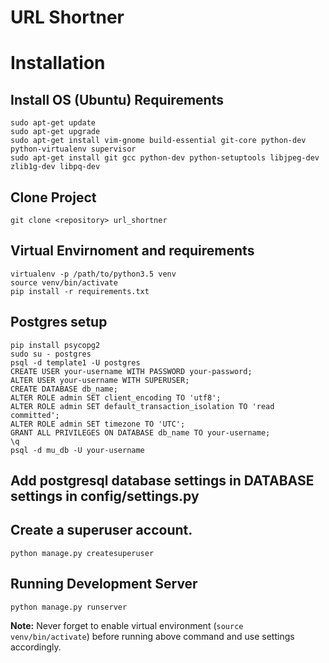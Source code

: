 URL Shortner
=========

# Installation

## Install OS (Ubuntu) Requirements

    sudo apt-get update
    sudo apt-get upgrade
    sudo apt-get install vim-gnome build-essential git-core python-dev python-virtualenv supervisor
    sudo apt-get install git gcc python-dev python-setuptools libjpeg-dev zlib1g-dev libpq-dev

## Clone Project

    git clone <repository> url_shortner

## Virtual Envirnoment and requirements

    virtualenv -p /path/to/python3.5 venv
    source venv/bin/activate
    pip install -r requirements.txt

## Postgres setup

    pip install psycopg2
    sudo su - postgres
    psql -d template1 -U postgres
    CREATE USER your-username WITH PASSWORD your-password;
    ALTER USER your-username WITH SUPERUSER;
    CREATE DATABASE db_name;
    ALTER ROLE admin SET client_encoding TO 'utf8';
    ALTER ROLE admin SET default_transaction_isolation TO 'read committed';
    ALTER ROLE admin SET timezone TO 'UTC';
    GRANT ALL PRIVILEGES ON DATABASE db_name TO your-username;
    \q
    psql -d mu_db -U your-username

## Add postgresql database settings in DATABASE settings in config/settings.py

## Create a superuser account.

    python manage.py createsuperuser

## Running Development Server

    python manage.py runserver

**Note:** Never forget to enable virtual environment (`source venv/bin/activate`) before running above command and use settings accordingly.
